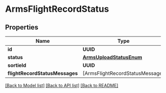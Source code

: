 # ArmsFlightRecordStatus

## Properties
Name | Type | Description | Notes
------------ | ------------- | ------------- | -------------
**id** | **UUID** |  | 
**status** | [**ArmsUploadStatusEnum**](ArmsUploadStatusEnum.md) |  | 
**sortieId** | **UUID** |  | 
**flightRecordStatusMessages** | [ArmsFlightRecordStatusMessage] |  | 

[[Back to Model list]](../README.md#documentation-for-models) [[Back to API list]](../README.md#documentation-for-api-endpoints) [[Back to README]](../README.md)


